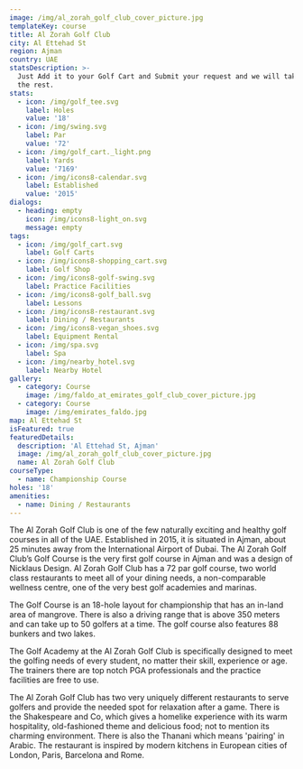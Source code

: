 ```yaml
---
image: /img/al_zorah_golf_club_cover_picture.jpg
templateKey: course
title: Al Zorah Golf Club
city: Al Ettehad St
region: Ajman
country: UAE
statsDescription: >-
  Just Add it to your Golf Cart and Submit your request and we will take care of
  the rest.
stats:
  - icon: /img/golf_tee.svg
    label: Holes
    value: '18'
  - icon: /img/swing.svg
    label: Par
    value: '72'
  - icon: /img/golf_cart._light.png
    label: Yards
    value: '7169'
  - icon: /img/icons8-calendar.svg
    label: Established
    value: '2015'
dialogs:
  - heading: empty
    icon: /img/icons8-light_on.svg
    message: empty
tags:
  - icon: /img/golf_cart.svg
    label: Golf Carts
  - icon: /img/icons8-shopping_cart.svg
    label: Golf Shop
  - icon: /img/icons8-golf-swing.svg
    label: Practice Facilities
  - icon: /img/icons8-golf_ball.svg
    label: Lessons
  - icon: /img/icons8-restaurant.svg
    label: Dining / Restaurants
  - icon: /img/icons8-vegan_shoes.svg
    label: Equipment Rental
  - icon: /img/spa.svg
    label: Spa
  - icon: /img/nearby_hotel.svg
    label: Nearby Hotel
gallery:
  - category: Course
    image: /img/faldo_at_emirates_golf_club_cover_picture.jpg
  - category: Course
    image: /img/emirates_faldo.jpg
map: Al Ettehad St
isFeatured: true
featuredDetails:
  description: 'Al Ettehad St, Ajman'
  image: /img/al_zorah_golf_club_cover_picture.jpg
  name: Al Zorah Golf Club
courseType:
  - name: Championship Course
holes: '18'
amenities:
  - name: Dining / Restaurants
---
```

The Al Zorah Golf Club is one of the few naturally exciting and healthy golf courses in all of the UAE. Established in 2015, it is situated in Ajman, about 25 minutes away from the International Airport of Dubai. The Al Zorah Golf Club’s Golf Course is the very first golf course in Ajman and was a design of Nicklaus Design. Al Zorah Golf Club has a 72 par golf course, two world class restaurants to meet all of your dining needs, a non-comparable wellness centre, one of the very best golf academies and marinas.

The Golf Course is an 18-hole layout for championship that has an in-land area of mangrove. There is also a driving range that is above 350 meters and can take up to 50 golfers at a time. The golf course also features 88 bunkers and two lakes.

The Golf Academy at the Al Zorah Golf Club is specifically designed to meet the golfing needs of every student, no matter their skill, experience or age. The trainers there are top notch PGA professionals and the practice facilities are free to use.

The Al Zorah Golf Club has two very uniquely different restaurants to serve golfers and provide the needed spot for relaxation after a game. There is the Shakespeare and Co, which gives a homelike experience with its warm hospitality, old-fashioned theme and delicious food; not to mention its charming environment. There is also the Thanani which means 'pairing' in Arabic. The restaurant is inspired by modern kitchens in European cities of London, Paris, Barcelona and Rome.
